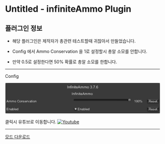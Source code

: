 # Untitled - infiniteAmmo Plugin

## 플러그인 정보

* 해당 플러그인은 제작자가 총관련 테스트할때 귀찮아서 만들었습니다.

* Config 에서 Ammo Conservation 을 1로 설정할시 총알 소모를 안합니다.

* 만약 0.5로 설정한다면 50% 확률로 총알 소모를 한합니다.

---

Config

![img1](./img/img1.png)

클릭시 유튜브로 이동합니다.
[![Youtube](https://img.youtube.com/vi/S0eNcFW08do/0.jpg)](https://www.youtube.com/watch?v=S0eNcFW08do)

---

[모드 다운로드](https://github.com/Untitled0828/Mods/raw/main/infiniteAmmo/File/infiniteAmmo-3.7.6.7z "SPT-AKI 3.7.6 버전 대응 플러그인")
